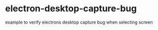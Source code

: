 # electron-desktop-capture-bug
example to verify electrons desktop capture bug when selecting screen
